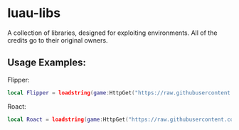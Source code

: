 # luau-libs
A collection of libraries, designed for exploiting environments. All of the credits go to their original owners.

## Usage Examples:
Flipper:
```lua
local Flipper = loadstring(game:HttpGet("https://raw.githubusercontent.com/v537/luau-libs/refs/heads/main/Flipper.luau"))()
```
Roact:
```lua
local Roact = loadstring(game:HttpGet("https://raw.githubusercontent.com/v537/luau-libs/refs/heads/main/Roact.luau"))()
```
